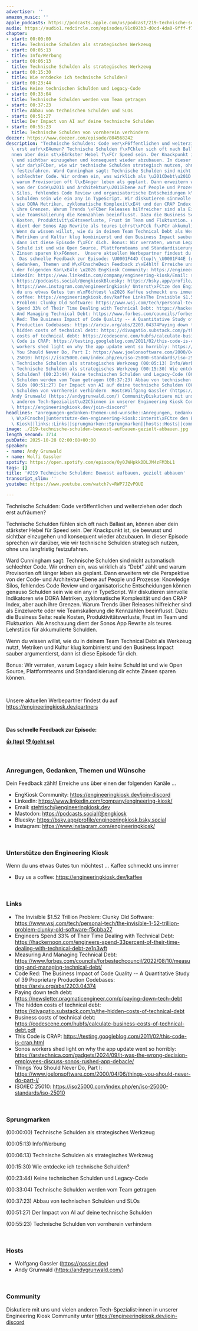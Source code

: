 ```yaml
---
advertiser: ''
amazon_music: ''
apple_podcasts: https://podcasts.apple.com/us/podcast/219-technische-schulden-bewusst-aufbauen-gezielt-abbauen/id1603082924?i=1000733798563&uo=4
audio: https://audio1.redcircle.com/episodes/91c093b3-d0cd-4da0-9fff-f7be50225665/stream.mp3
chapter:
- start: 00:00:00
  title: Technische Schulden als strategisches Werkzeug
- start: 00:05:13
  title: Info/Werbung
- start: 00:06:13
  title: Technische Schulden als strategisches Werkzeug
- start: 00:15:30
  title: Wie entdecke ich technische Schulden?
- start: 00:23:44
  title: Keine technischen Schulden und Legacy-Code
- start: 00:33:04
  title: Technische Schulden werden vom Team getragen
- start: 00:37:23
  title: Abbau von technischen Schulden und SLOs
- start: 00:51:27
  title: Der Impact von AI auf deine technische Schulden
- start: 00:55:23
  title: Technische Schulden von vornherein verhindern
deezer: https://www.deezer.com/episode/804568242
description: "Technische Schulden: Code ver\xF6ffentlichen und weiterziehen oder doch\
  \ erst aufr\xE4umen? Technische Schulden f\xFChlen sich oft nach Ballast an, k\xF6\
  nnen aber dein st\xE4rkster Hebel f\xFCr Speed sein. Der Knackpunkt ist, sie bewusst\
  \ und sichtbar einzugehen und konsequent wieder abzubauen. In dieser Episode sprechen\
  \ wir dar\xFCber, wie wir technische Schulden strategisch nutzen, ohne uns langfristig\
  \ festzufahren. Ward Cunningham sagt: Technische Schulden sind nicht automatisch\
  \ schlechter Code. Wir ordnen ein, was wirklich als \u201CDebt\u201D z\xE4hlt und\
  \ warum Provisorien oft l\xE4nger leben als geplant. Dann erweitern wir die Perspektive\
  \ von der Code\u2011 und Architektur\u2011Ebene auf People und Prozesse: Knowledge\
  \ Silos, fehlendes Code Review und organisatorische Entscheidungen k\xF6nnen genauso\
  \ Schulden sein wie ein any in TypeScript. Wir diskutieren sinnvolle Indikatoren\
  \ wie DORA Metriken, zyklomatische Komplexit\xE4t und den CRAP Index, aber auch\
  \ ihre Grenzen. Warum Trends \xFCber Releases hilfreicher sind als Einzelwerte oder\
  \ wie Teamskalierung die Kennzahlen beeinflusst. Dazu die Business Seite: reale\
  \ Kosten, Produktivit\xE4tsverluste, Frust im Team und Fluktuation. Als Anschauung\
  \ dient der Sonos App Rewrite als teures Lehrst\xFCck f\xFCr akkumulierte Schulden.\
  \ Wenn du wissen willst, wie du in deinem Team Technical Debt als Werkzeug nutzt,\
  \ Metriken und Kultur klug kombinierst und den Business Impact sauber argumentierst,\
  \ dann ist diese Episode f\xFCr dich. Bonus: Wir verraten, warum Legacy allein keine\
  \ Schuld ist und wie Open Source, Plattformteams und Standardisierung dir echte\
  \ Zinsen sparen k\xF6nnen.  Unsere aktuellen Werbepartner findest du auf https://engineeringkiosk.dev/partners\
  \  Das schnelle Feedback zur Episode: \U0001F44D (top)\_\U0001F44E (geht so)  Anregungen,\
  \ Gedanken, Themen und W\xFCnscheDein Feedback z\xE4hlt! Erreiche uns \xFCber einen\
  \ der folgenden Kan\xE4le \u2026 EngKiosk Community: https://engineeringkiosk.dev/join-discord\_\
  LinkedIn: https://www.linkedin.com/company/engineering-kiosk/Email: stehtisch@engineeringkiosk.devMastodon:\
  \ https://podcasts.social/@engkioskBluesky: https://bsky.app/profile/engineeringkiosk.bsky.socialInstagram:\
  \ https://www.instagram.com/engineeringkiosk/ Unterst\xFCtze den Engineering KioskWenn\
  \ du uns etwas Gutes tun m\xF6chtest \u2026 Kaffee schmeckt uns immer\_ Buy us a\
  \ coffee: https://engineeringkiosk.dev/kaffee LinksThe Invisible $1.52 Trillion\
  \ Problem: Clunky Old Software: https://www.wsj.com/tech/personal-tech/the-invisible-1-52-trillion-problem-clunky-old-software-f5cbba27Engineers\
  \ Spend 33% of Their Time Dealing with Technical Debt: https://hackernoon.com/engineers-spend-33percent-of-their-time-dealing-with-technical-debt-ze1p3wftMeasuring\
  \ And Managing Technical Debt: https://www.forbes.com/councils/forbestechcouncil/2022/08/10/measuring-and-managing-technical-debt/Code\
  \ Red: The Business Impact of Code Quality -- A Quantitative Study of 39 Proprietary\
  \ Production Codebases: https://arxiv.org/abs/2203.04374Paying down tech debt: https://newsletter.pragmaticengineer.com/p/paying-down-tech-debtThe\
  \ hidden costs of technical debt: https://divagatio.substack.com/p/the-hidden-costs-of-technical-debtBusiness\
  \ costs of technical debt: https://codescene.com/hubfs/calculate-business-costs-of-technical-debt.pdfThis\
  \ Code is CRAP: https://testing.googleblog.com/2011/02/this-code-is-crap.htmlSonos\
  \ workers shed light on why the app update went so horribly: https://arstechnica.com/gadgets/2024/09/it-was-the-wrong-decision-employees-discuss-sonos-rushed-app-debacle/Things\
  \ You Should Never Do, Part I: https://www.joelonsoftware.com/2000/04/06/things-you-should-never-do-part-i/ISO/IEC\
  \ 25010: https://iso25000.com/index.php/en/iso-25000-standards/iso-25010 Sprungmarken(00:00:00)\
  \ Technische Schulden als strategisches Werkzeug (00:05:13) Info/Werbung (00:06:13)\
  \ Technische Schulden als strategisches Werkzeug (00:15:30) Wie entdecke ich technische\
  \ Schulden? (00:23:44) Keine technischen Schulden und Legacy-Code (00:33:04) Technische\
  \ Schulden werden vom Team getragen (00:37:23) Abbau von technischen Schulden und\
  \ SLOs (00:51:27) Der Impact von AI auf deine technische Schulden (00:55:23) Technische\
  \ Schulden von vornherein verhindern  HostsWolfgang Gassler (https://gassler.dev)\_\
  Andy Grunwald (https://andygrunwald.com/) CommunityDiskutiere mit uns und vielen\
  \ anderen Tech-Spezialist\u22C5innen in unserer Engineering Kiosk Community unter\
  \ https://engineeringkiosk.dev/join-discord"
headlines: "anregungen-gedanken-themen-und-wunsche::Anregungen, Gedanken, Themen und\
  \ W\xFCnsche||unterstutze-den-engineering-kiosk::Unterst\xFCtze den Engineering\
  \ Kiosk||links::Links||sprungmarken::Sprungmarken||hosts::Hosts||community::Community"
image: ./219-technische-schulden-bewusst-aufbauen-gezielt-abbauen.jpg
length_second: 3714
pubDate: 2025-10-28 02:00:08+00:00
speaker:
- name: Andy Grunwald
- name: Wolfi Gassler
spotify: https://open.spotify.com/episode/0y0JWHpkkDDLJM4zFM3bL1
tags: []
title: '#219 Technische Schulden: Bewusst aufbauen, gezielt abbauen'
transcript_slim: ''
youtube: https://www.youtube.com/watch?v=RWP7JZvPQUI

---
```

<p>Technische Schulden: Code veröffentlichen und weiterziehen oder doch erst aufräumen?</p><p>Technische Schulden fühlen sich oft nach Ballast an, können aber dein stärkster Hebel für Speed sein. Der Knackpunkt ist, sie bewusst und sichtbar einzugehen und konsequent wieder abzubauen. In dieser Episode sprechen wir darüber, wie wir technische Schulden strategisch nutzen, ohne uns langfristig festzufahren.</p><p>Ward Cunningham sagt: Technische Schulden sind nicht automatisch schlechter Code. Wir ordnen ein, was wirklich als “Debt” zählt und warum Provisorien oft länger leben als geplant. Dann erweitern wir die Perspektive von der Code‑ und Architektur‑Ebene auf People und Prozesse: Knowledge Silos, fehlendes Code Review und organisatorische Entscheidungen können genauso Schulden sein wie ein any in TypeScript. Wir diskutieren sinnvolle Indikatoren wie DORA Metriken, zyklomatische Komplexität und den CRAP Index, aber auch ihre Grenzen. Warum Trends über Releases hilfreicher sind als Einzelwerte oder wie Teamskalierung die Kennzahlen beeinflusst. Dazu die Business Seite: reale Kosten, Produktivitätsverluste, Frust im Team und Fluktuation. Als Anschauung dient der Sonos App Rewrite als teures Lehrstück für akkumulierte Schulden.</p><p>Wenn du wissen willst, wie du in deinem Team Technical Debt als Werkzeug nutzt, Metriken und Kultur klug kombinierst und den Business Impact sauber argumentierst, dann ist diese Episode für dich.</p><p>Bonus: Wir verraten, warum Legacy allein keine Schuld ist und wie Open Source, Plattformteams und Standardisierung dir echte Zinsen sparen können.</p><p><br></p><p>Unsere aktuellen Werbepartner findest du auf <a href="https://engineeringkiosk.dev/partners">https://engineeringkiosk.dev/partners</a></p><p><br></p><p><strong>Das schnelle Feedback zur Episode:</strong></p><p><a href="https://api.openpodcast.dev/feedback/219/upvote" rel="nofollow"><strong>👍 (top)</strong></a><strong> </strong><a href="https://api.openpodcast.dev/feedback/219/downvote" rel="nofollow"><strong>👎 (geht so)</strong></a></p><p><br></p><h3 id="anregungen-gedanken-themen-und-wunsche">Anregungen, Gedanken, Themen und Wünsche</h3><p>Dein Feedback zählt! Erreiche uns über einen der folgenden Kanäle …</p><ul><li>EngKiosk Community: <a href="https://engineeringkiosk.dev/join-discord">https://engineeringkiosk.dev/join-discord</a> </li><li>LinkedIn: <a href="https://www.linkedin.com/company/engineering-kiosk/" rel="nofollow">https://www.linkedin.com/company/engineering-kiosk/</a></li><li>Email: <a href="mailto:stehtisch@engineeringkiosk.dev" rel="nofollow">stehtisch@engineeringkiosk.dev</a></li><li>Mastodon: <a href="https://podcasts.social/@engkiosk" rel="nofollow">https://podcasts.social/@engkiosk</a></li><li>Bluesky: <a href="https://bsky.app/profile/engineeringkiosk.bsky.social" rel="nofollow">https://bsky.app/profile/engineeringkiosk.bsky.social</a></li><li>Instagram: <a href="https://www.instagram.com/engineeringkiosk/" rel="nofollow">https://www.instagram.com/engineeringkiosk/</a></li></ul><p><br></p><h3 id="unterstutze-den-engineering-kiosk">Unterstütze den Engineering Kiosk</h3><p>Wenn du uns etwas Gutes tun möchtest … Kaffee schmeckt uns immer </p><ul><li>Buy us a coffee: <a href="https://engineeringkiosk.dev/kaffee">https://engineeringkiosk.dev/kaffee</a></li></ul><p><br></p><h3 id="links">Links</h3><ul><li>The Invisible $1.52 Trillion Problem: Clunky Old Software: <a href="https://www.wsj.com/tech/personal-tech/the-invisible-1-52-trillion-problem-clunky-old-software-f5cbba27" rel="nofollow">https://www.wsj.com/tech/personal-tech/the-invisible-1-52-trillion-problem-clunky-old-software-f5cbba27</a></li><li>Engineers Spend 33% of Their Time Dealing with Technical Debt: <a href="https://hackernoon.com/engineers-spend-33percent-of-their-time-dealing-with-technical-debt-ze1p3wft" rel="nofollow">https://hackernoon.com/engineers-spend-33percent-of-their-time-dealing-with-technical-debt-ze1p3wft</a></li><li>Measuring And Managing Technical Debt: <a href="https://www.forbes.com/councils/forbestechcouncil/2022/08/10/measuring-and-managing-technical-debt/" rel="nofollow">https://www.forbes.com/councils/forbestechcouncil/2022/08/10/measuring-and-managing-technical-debt/</a></li><li>Code Red: The Business Impact of Code Quality -- A Quantitative Study of 39 Proprietary Production Codebases: <a href="https://arxiv.org/abs/2203.04374" rel="nofollow">https://arxiv.org/abs/2203.04374</a></li><li>Paying down tech debt: <a href="https://newsletter.pragmaticengineer.com/p/paying-down-tech-debt" rel="nofollow">https://newsletter.pragmaticengineer.com/p/paying-down-tech-debt</a></li><li>The hidden costs of technical debt: <a href="https://divagatio.substack.com/p/the-hidden-costs-of-technical-debt" rel="nofollow">https://divagatio.substack.com/p/the-hidden-costs-of-technical-debt</a></li><li>Business costs of technical debt: <a href="https://codescene.com/hubfs/calculate-business-costs-of-technical-debt.pdf" rel="nofollow">https://codescene.com/hubfs/calculate-business-costs-of-technical-debt.pdf</a></li><li>This Code is CRAP: <a href="https://testing.googleblog.com/2011/02/this-code-is-crap.html" rel="nofollow">https://testing.googleblog.com/2011/02/this-code-is-crap.html</a></li><li>Sonos workers shed light on why the app update went so horribly: <a href="https://arstechnica.com/gadgets/2024/09/it-was-the-wrong-decision-employees-discuss-sonos-rushed-app-debacle/" rel="nofollow">https://arstechnica.com/gadgets/2024/09/it-was-the-wrong-decision-employees-discuss-sonos-rushed-app-debacle/</a></li><li>Things You Should Never Do, Part I: <a href="https://www.joelonsoftware.com/2000/04/06/things-you-should-never-do-part-i/" rel="nofollow">https://www.joelonsoftware.com/2000/04/06/things-you-should-never-do-part-i/</a></li><li>ISO/IEC 25010: <a href="https://iso25000.com/index.php/en/iso-25000-standards/iso-25010" rel="nofollow">https://iso25000.com/index.php/en/iso-25000-standards/iso-25010</a></li></ul><p><br></p><h3 id="sprungmarken">Sprungmarken</h3><p>(00:00:00) Technische Schulden als strategisches Werkzeug</p><p>(00:05:13) Info/Werbung</p><p>(00:06:13) Technische Schulden als strategisches Werkzeug</p><p>(00:15:30) Wie entdecke ich technische Schulden?</p><p>(00:23:44) Keine technischen Schulden und Legacy-Code</p><p>(00:33:04) Technische Schulden werden vom Team getragen</p><p>(00:37:23) Abbau von technischen Schulden und SLOs</p><p>(00:51:27) Der Impact von AI auf deine technische Schulden</p><p>(00:55:23) Technische Schulden von vornherein verhindern</p><p><br></p><h3 id="hosts">Hosts</h3><ul><li>Wolfgang Gassler (<a href="https://gassler.dev" rel="nofollow">https://gassler.dev</a>) </li><li>Andy Grunwald (<a href="https://andygrunwald.com/" rel="nofollow">https://andygrunwald.com/</a>)</li></ul><p><br></p><h3 id="community">Community</h3><p>Diskutiere mit uns und vielen anderen Tech-Spezialist⋅innen in unserer Engineering Kiosk Community unter <a href="https://engineeringkiosk.dev/join-discord">https://engineeringkiosk.dev/join-discord</a></p>